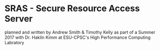 # SRAS - Secure Resource Access Server

planned and written by Andrew Smith & Timothy Kelly
as part of a Summer 2017 with Dr. Haklin Kimm
at ESU-CPSC's High Performance Computing Labratory